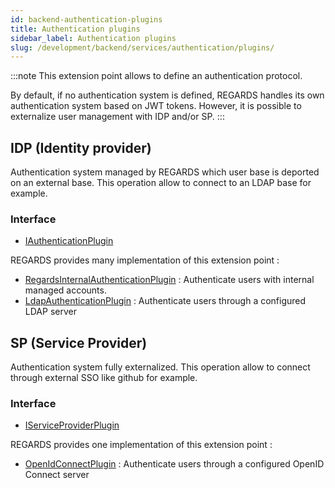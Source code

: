 ```yaml
---
id: backend-authentication-plugins
title: Authentication plugins
sidebar_label: Authentication plugins 
slug: /development/backend/services/authentication/plugins/
---
```



:::note
This extension point allows to define an authentication protocol.

By default, if no authentication system is defined, REGARDS handles its own authentication system based on JWT tokens. However, it is possible to externalize user management with IDP and/or SP.
:::

## IDP (Identity provider)

Authentication system managed by REGARDS which user base is deported on an external base. This operation allow to connect to an LDAP base for example.

### Interface

 - [IAuthenticationPlugin](https://github.com/RegardsOss/regards-cloud/blob/master/rs-authentication/authentication/authentication-domain/src/main/java/fr/cnes/regards/modules/authentication/domain/plugin/IAuthenticationPlugin.java)

REGARDS provides many implementation of this extension point :
 - [RegardsInternalAuthenticationPlugin](https://github.com/RegardsOss/regards-cloud/blob/master/rs-authentication/authentication/authentication-plugins/src/main/java/fr/cnes/regards/modules/authentication/plugins/identityprovider/regards/RegardsInternalAuthenticationPlugin.java) : Authenticate users with internal managed accounts.
 - [LdapAuthenticationPlugin](https://github.com/RegardsOss/regards-cloud/blob/master/rs-authentication/authentication/authentication-plugins/src/main/java/fr/cnes/regards/modules/authentication/plugins/identityprovider/ldap/LdapAuthenticationPlugin.java) : Authenticate users through a configured LDAP server

## SP (Service Provider)

Authentication system fully externalized. This operation allow to connect through external SSO like github for example.

### Interface

 - [IServiceProviderPlugin](https://github.com/RegardsOss/regards-cloud/blob/master/rs-authentication/authentication/authentication-domain/src/main/java/fr/cnes/regards/modules/authentication/domain/plugin/IServiceProviderPlugin.java)

REGARDS provides one implementation of this extension point :
 - [OpenIdConnectPlugin](https://github.com/RegardsOss/regards-cloud/blob/master/rs-authentication/authentication/authentication-plugins/src/main/java/fr/cnes/regards/modules/authentication/plugins/serviceprovider/openid/OpenIdConnectPlugin.java) : Authenticate users through a configured OpenID Connect server

